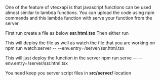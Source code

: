 One of the feature of vtecxapi is that javascript functions can be used almost similar to lambda functions. You can upload the code using npm commands and this lambda function with serve your function from the server

First run create a file as below **ssr.html.tsx**
Then either run

This will deploy the file as well as watch the file that you are working on
  npm run watch:server -- --env.entry=/server/ssr.html.tsx


This will just deploy the function in the server
  npm run serve -- --env.entry=/server/ssr.html.tsx





You need keep you server script files in **src/server/** location